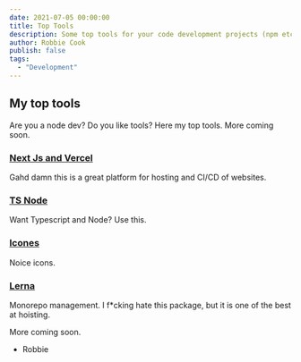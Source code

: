 ```yaml
---
date: 2021-07-05 00:00:00
title: Top Tools
description: Some top tools for your code development projects (npm etc.)
author: Robbie Cook
publish: false
tags:
  - "Development"
---
```


## My top tools

Are you a node dev? Do you like tools? Here my top tools.
More coming soon.

### [Next Js and Vercel](https://vercel.com/)

Gahd damn this is a great platform for hosting and CI/CD of websites.

### [TS Node](https://github.com/TypeStrong/ts-node)

Want Typescript and Node? Use this.

### [Icones](https://icones.js.org/)

Noice icons.

### [Lerna](https://github.com/lerna/lerna)

Monorepo management. I f\*cking hate this package, but it is one of the best at hoisting.

More coming soon.

- Robbie
